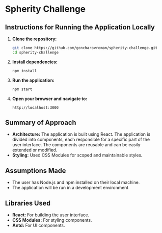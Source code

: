 # Spherity Challenge

## Instructions for Running the Application Locally

1. **Clone the repository:**
    ```sh
    git clone https://github.com/goncharovroman/spherity-challenge.git
    cd spherity-challenge
    ```

2. **Install dependencies:**
    ```sh
    npm install
    ```

3. **Run the application:**
    ```sh
    npm start
    ```

4. **Open your browser and navigate to:**
    ```
    http://localhost:3000
    ```

## Summary of Approach

- **Architecture:** The application is built using React. The application is divided into components, each responsible for a specific part of the user interface. The components are reusable and can be easily extended or modified. 
- **Styling:** Used CSS Modules for scoped and maintainable styles.

## Assumptions Made

- The user has Node.js and npm installed on their local machine.
- The application will be run in a development environment.

## Libraries Used

- **React:** For building the user interface.
- **CSS Modules:** For styling components.
- **Antd:** For UI components.
